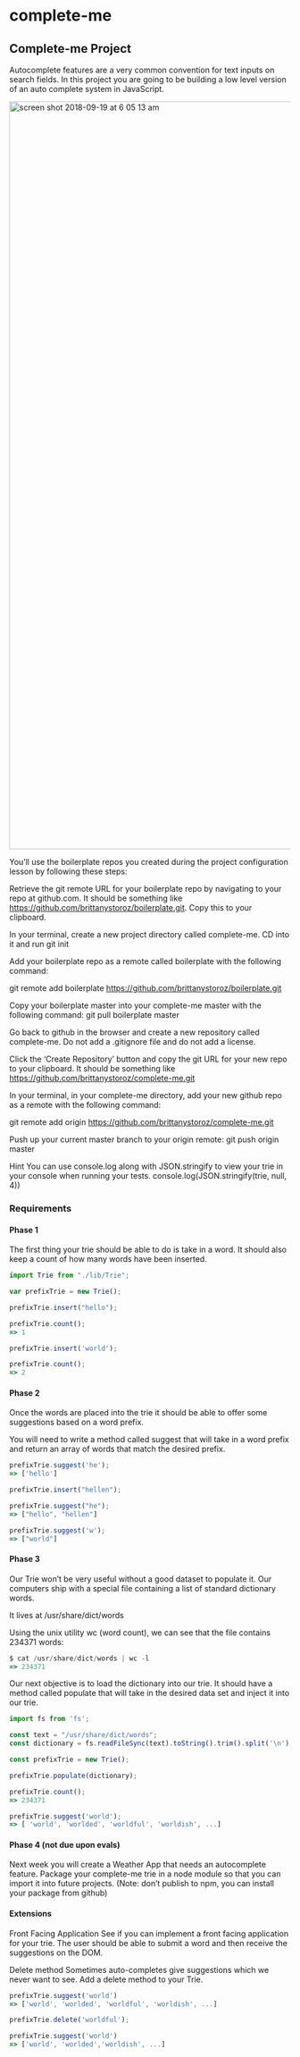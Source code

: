 # complete-me

## Complete-me Project


Autocomplete features are a very common convention for text inputs on search fields. In this project you are going to be building a low level version of an auto complete system in JavaScript. 

<img width="1339" alt="screen shot 2018-09-19 at 6 05 13 am" src="https://user-images.githubusercontent.com/32209705/45752764-c7d63d00-bbd3-11e8-9800-9754f4cd9234.png">

You’ll use the boilerplate repos you created during the project configuration lesson by following these steps:

Retrieve the git remote URL for your boilerplate repo by navigating to your repo at github.com. It should be something like https://github.com/brittanystoroz/boilerplate.git. Copy this to your clipboard.

In your terminal, create a new project directory called complete-me. CD into it and run git init

Add your boilerplate repo as a remote called boilerplate with the following command:

git remote add boilerplate https://github.com/brittanystoroz/boilerplate.git

Copy your boilerplate master into your complete-me master with the following command:
git pull boilerplate master

Go back to github in the browser and create a new repository called complete-me. Do not add a .gitignore file and do not add a license.

Click the ‘Create Repository’ button and copy the git URL for your new repo to your clipboard. It should be something like https://github.com/brittanystoroz/complete-me.git

In your terminal, in your complete-me directory, add your new github repo as a remote with the following command:

git remote add origin https://github.com/brittanystoroz/complete-me.git

Push up your current master branch to your origin remote:
git push origin master

Hint
You can use console.log along with JSON.stringify to view your trie in your console when running your tests. console.log(JSON.stringify(trie, null, 4))

### Requirements

#### Phase 1

The first thing your trie should be able to do is take in a word. It should also keep a count of how many words have been inserted.

```javascript
import Trie from "./lib/Trie";

var prefixTrie = new Trie();

prefixTrie.insert("hello");

prefixTrie.count();
=> 1

prefixTrie.insert('world');

prefixTrie.count();
=> 2
```

#### Phase 2

Once the words are placed into the trie it should be able to offer some suggestions based on a word prefix.

You will need to write a method called suggest that will take in a word prefix and return an array of words that match the desired prefix.


```javascript
prefixTrie.suggest('he');
=> ['hello']

prefixTrie.insert("hellen");

prefixTrie.suggest("he");
=> ["hello", "hellen"]

prefixTrie.suggest('w');
=> ["world"]
```

#### Phase 3

Our Trie won’t be very useful without a good dataset to populate it. Our computers ship with a special file containing a list of standard dictionary words.

It lives at /usr/share/dict/words

Using the unix utility wc (word count), we can see that the file contains 234371 words:
```javascript
$ cat /usr/share/dict/words | wc -l
=> 234371
```

Our next objective is to load the dictionary into our trie. It should have a method called populate that will take in the desired data set and inject it into our trie.

```javascript
import fs from 'fs';

const text = "/usr/share/dict/words";
const dictionary = fs.readFileSync(text).toString().trim().split('\n');

const prefixTrie = new Trie();

prefixTrie.populate(dictionary);

prefixTrie.count();
=> 234371

prefixTrie.suggest('world');
=> [ 'world', 'worlded', 'worldful', 'worldish', ...]
```

#### Phase 4 (not due upon evals)

Next week you will create a Weather App that needs an autocomplete feature. Package your complete-me trie in a node module so that you can import it into future projects. (Note: don’t publish to npm, you can install your package from github)

#### Extensions

Front Facing Application
See if you can implement a front facing application for your trie. The user should be able to submit a word and then receive the suggestions on the DOM.

Delete method
Sometimes auto-completes give suggestions which we never want to see. Add a delete method to your Trie.

```javascript
prefixTrie.suggest('world')
=> ['world', 'worlded', 'worldful', 'worldish', ...]

prefixTrie.delete('worldful');

prefixTrie.suggest('world')
=> ['world', 'worlded','worldish', ...]
```
